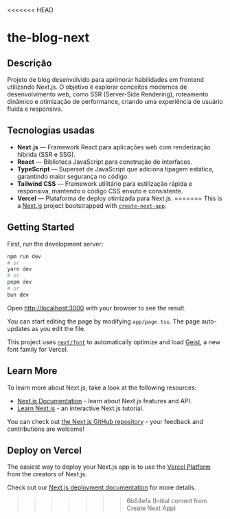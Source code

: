 <<<<<<< HEAD
# the-blog-next

## Descrição

Projeto de blog desenvolvido para aprimorar habilidades em frontend utilizando Next.js. 
O objetivo é explorar conceitos modernos de desenvolvimento web, como SSR (Server-Side Rendering), roteamento dinâmico e otimização de performance, criando uma experiência de usuário fluida e responsiva.

## Tecnologias usadas

- **Next.js** — Framework React para aplicações web com renderização híbrida (SSR e SSG).  
- **React** — Biblioteca JavaScript para construção de interfaces.  
- **TypeScript** — Superset de JavaScript que adiciona tipagem estática, garantindo maior segurança no código.  
- **Tailwind CSS** — Framework utilitário para estilização rápida e responsiva, mantendo o código CSS enxuto e consistente.  
- **Vercel** — Plataforma de deploy otimizada para Next.js.
=======
This is a [Next.js](https://nextjs.org) project bootstrapped with [`create-next-app`](https://nextjs.org/docs/app/api-reference/cli/create-next-app).

## Getting Started

First, run the development server:

```bash
npm run dev
# or
yarn dev
# or
pnpm dev
# or
bun dev
```

Open [http://localhost:3000](http://localhost:3000) with your browser to see the result.

You can start editing the page by modifying `app/page.tsx`. The page auto-updates as you edit the file.

This project uses [`next/font`](https://nextjs.org/docs/app/building-your-application/optimizing/fonts) to automatically optimize and load [Geist](https://vercel.com/font), a new font family for Vercel.

## Learn More

To learn more about Next.js, take a look at the following resources:

- [Next.js Documentation](https://nextjs.org/docs) - learn about Next.js features and API.
- [Learn Next.js](https://nextjs.org/learn) - an interactive Next.js tutorial.

You can check out [the Next.js GitHub repository](https://github.com/vercel/next.js) - your feedback and contributions are welcome!

## Deploy on Vercel

The easiest way to deploy your Next.js app is to use the [Vercel Platform](https://vercel.com/new?utm_medium=default-template&filter=next.js&utm_source=create-next-app&utm_campaign=create-next-app-readme) from the creators of Next.js.

Check out our [Next.js deployment documentation](https://nextjs.org/docs/app/building-your-application/deploying) for more details.
>>>>>>> 6b84efa (Initial commit from Create Next App)
